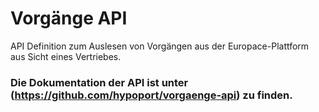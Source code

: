 # Vorgänge API
API Definition zum Auslesen von Vorgängen aus der Europace-Plattform aus Sicht eines Vertriebes.

### Die Dokumentation der API ist unter (https://github.com/hypoport/vorgaenge-api) zu finden.
